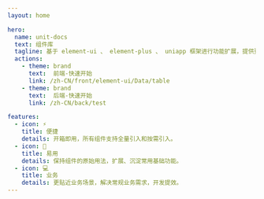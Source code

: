 ```yaml
---
layout: home

hero:
  name: unit-docs
  text: 组件库
  tagline: 基于 element-ui 、 element-plus 、 uniapp 框架进行功能扩展，提供更接近业务场景的组件。
  actions:
    - theme: brand
      text:  前端-快速开始
      link: /zh-CN/front/element-ui/Data/table
    - theme: brand
      text:  后端-快速开始
      link: /zh-CN/back/test

features:
  - icon: ⚡️
    title: 便捷
    details: 开箱即用，所有组件支持全量引入和按需引入。
  - icon: 🤟
    title: 易用
    details: 保持组件的原始用法，扩展、沉淀常用基础功能。
  - icon: 💻
    title: 业务
    details: 更贴近业务场景，解决常规业务需求，开发提效。
---
```

